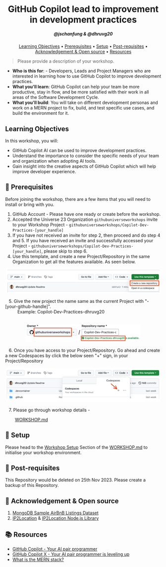 <h1 align="center">GitHub Copilot lead to improvement in development practices</h1>
<h5 align="center">@jschanfung & @dhruvg20</h3>

<p align="center">
  <a href="#learning-objectives">Learning Objectives</a> •  
  <a href="#mega-prerequisites">Prerequisites</a> •  
  <a href="#construction-setup">Setup</a> •  
  <a href="#mega-post-requisites">Post-requisites</a> •  
  <a href="#-acknowledgement--open-source">Acknowledgement & Open source</a> •  
  <a href="#books-resources">Resources</a>
</p>

> Please provide a description of your workshop.

- **Who is this for**: - Developers, Leads and Project Managers who are interested in learning how to use GitHub Copilot to improve development practices.
- **What you'll learn**: GitHub Copilot can help your team be more productive, stay in flow, and be more satisfied with their work in all areas of the Software Development Cycle. 
- **What you'll build**: You will take on different development personas and work on a MERN project to fix, build, and test specific use cases, and build the environment for it. 

## Learning Objectives

In this workshop, you will:

  - GitHub Copilot AI can be used to improve development practices.
  - Understand the importance to consider the specific needs of your team and organization when adopting AI tools.
  - Gain insight into the creative aspects of GitHub Copilot which will help improve developer experience.

## :mega: Prerequisites
Before joining the workshop, there are a few items that you will need to install or bring with you.
1. GitHub Account - Please have one ready or create before the workshop. 
2. Accepted the Universe 23 Organization `githubuniverseworkshops` invite to your Workshop Project - `githubuniverseworkshops/Copilot-Dev-Practices-[your_handle]`
3. If you have not received an invite for step 2, then proceed and do step 4 and 5. If you have received an invite and successfully accessed your Project - `githubuniverseworkshops/Copilot-Dev-Practices-[your_handle]`, please skip to step 6.
4. Use this template, and create a new Project/Repository in the same Organization to get all the features available. As seen below. 
<p align="center"><img width="500" alt="image" src="./images/image-1.png"></p>
&nbsp;&nbsp;&nbsp;5. Give the new project the name same as the current Project with "-[your-github-handle]". 
<br/>&nbsp;&nbsp;&nbsp;&nbsp;&nbsp;&nbsp;&nbsp;&nbsp;&nbsp;&nbsp;Example: Copilot-Dev-Practices-dhruvg20
<br/><br/><p align="center"><img width="372" alt="image" src="./images/image-2.png"></p>
&nbsp;&nbsp;&nbsp;6. Once you have access to your Project/Repository. Go ahead and create a new Codespaces by click the below seen "+" sign, in your Project/Repository
<p align="center"><img width="500" alt="image" src="./images/image-3.png"></p>
&nbsp;&nbsp;&nbsp;7. Please go through workshop details -

&nbsp;&nbsp;&nbsp;&nbsp;&nbsp;&nbsp;&nbsp; [WORKSHOP.md](./WORKSHOP.md)

## :construction: Setup
Please head to the [Workshop Setup](./WORKSHOP.md#workshop-setup) Section of the [WORKSHOP.md](./WORKSHOP.md) to initialise your workshop environment.

## :mega: Post-requisites
This Repository would be deleted on 25th Nov 2023. Please create a backup of this Repository.

## 🙏 Acknowledgement & Open source
1. [MongoDB Sample AirBnB Listings Dataset](https://www.mongodb.com/docs/atlas/sample-data/sample-airbnb/)
2. [IP2Location](https://www.ip2location.com/) & [IP2Location Node.js Library](https://ip2location-nodejs.readthedocs.io/en/latest/)

## :books: Resources
- [GitHub Copilot - Your AI pair programmer](https://github.com/features/copilot)
- [GitHub Copilot X - Your AI pair programmer is leveling up](https://github.com/features/preview/copilot-x)
- [What is the MERN stack?](https://www.mongodb.com/mern-stack)
